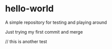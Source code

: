# hello-world
A simple repository for testing and playing around

Just trying my first commit and merge

// this is another test

